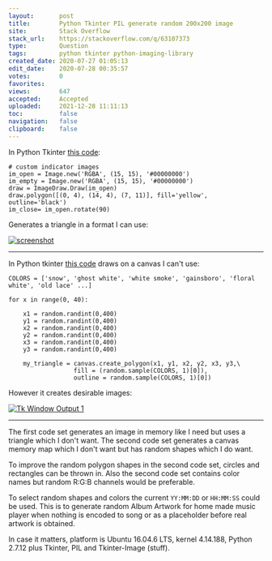```yaml
---
layout:       post
title:        Python Tkinter PIL generate random 200x200 image
site:         Stack Overflow
stack_url:    https://stackoverflow.com/q/63107373
type:         Question
tags:         python tkinter python-imaging-library
created_date: 2020-07-27 01:05:13
edit_date:    2020-07-28 00:35:57
votes:        0
favorites:    
views:        647
accepted:     Accepted
uploaded:     2021-12-28 11:11:13
toc:          false
navigation:   false
clipboard:    false
---
```


In Python Tkinter [this code][1]:

``` 
# custom indicator images
im_open = Image.new('RGBA', (15, 15), '#00000000')
im_empty = Image.new('RGBA', (15, 15), '#00000000')
draw = ImageDraw.Draw(im_open)
draw.polygon([(0, 4), (14, 4), (7, 11)], fill='yellow', outline='black')
im_close= im_open.rotate(90)
```
Generates a triangle in a format I can use:

[![screenshot][3]][3]


----------


In Python tkinter [this code][2] draws on a canvas I can't use:

``` 
COLORS = ['snow', 'ghost white', 'white smoke', 'gainsboro', 'floral white', 'old lace' ...]

for x in range(0, 40):

    x1 = random.randint(0,400)
    y1 = random.randint(0,400)
    x2 = random.randint(0,400)
    y2 = random.randint(0,400)
    x3 = random.randint(0,400)
    y3 = random.randint(0,400)

    my_triangle = canvas.create_polygon(x1, y1, x2, y2, x3, y3,\
                  fill = (random.sample(COLORS, 1)[0]), 
                  outline = random.sample(COLORS, 1)[0])
```

However it creates desirable images:

[![Tk Window Output 1][4]][4]

----------

The first code set generates an image in memory like I need but uses a triangle which I don't want. The second code set generates a canvas memory map which I don't want but has random shapes which I do want.

To improve the random polygon shapes in the second code set, circles and rectangles can be thrown in. Also the second code set contains color names  but random R:G:B channels would be preferable.

To select random shapes and colors the current `YY:MM:DD` or `HH:MM:SS` could be used. This is to generate random Album Artwork for home made music player when nothing is encoded to song or as a placeholder before real artwork is obtained.

In case it matters, platform is Ubuntu 16.04.6 LTS, kernel 4.14.188, Python 2.7.12 plus Tkinter, PIL and Tkinter-Image (stuff).

  [1]: https://stackoverflow.com/a/61324709/6929343
  [2]: https://stackoverflow.com/questions/46864799/python-tkinter-random-generating-the-colors
  [3]: https://i.stack.imgur.com/0vzuv.png
  [4]: https://i.stack.imgur.com/5LcKE.png
